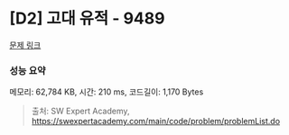 # [D2] 고대 유적 - 9489 

[문제 링크](https://swexpertacademy.com/main/code/problem/problemDetail.do?contestProbId=AXAd8-d6MRoDFARP) 

### 성능 요약

메모리: 62,784 KB, 시간: 210 ms, 코드길이: 1,170 Bytes



> 출처: SW Expert Academy, https://swexpertacademy.com/main/code/problem/problemList.do